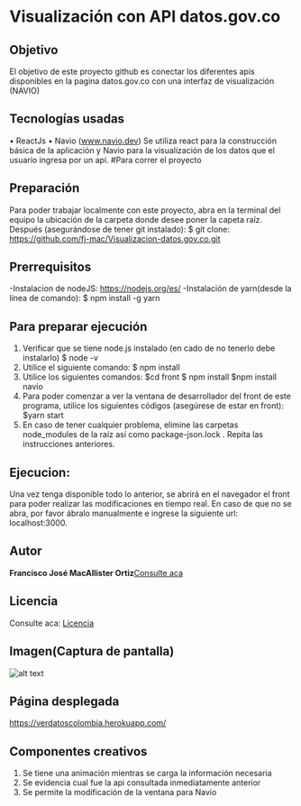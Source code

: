 # Visualización con API datos.gov.co
## Objetivo

El objetivo de este proyecto github es conectar los diferentes apis disponibles en la pagina datos.gov.co con una interfaz de visualización (NAVIO)
## Tecnologías usadas
•	ReactJs
•	Navio (www.navio.dev)
Se utiliza react para la construcción básica de la aplicación y Navio para la visualización de los datos que el usuario ingresa por un api. 
#Para correr el proyecto
## Preparación
Para poder trabajar localmente con este proyecto, abra en la terminal del equipo la ubicación de la carpeta donde desee poner la capeta raíz. Después (asegurándose de tener git instalado):
$ git clone: https://github.com/fj-mac/Visualizacion-datos.gov.co.git
## Prerrequisitos
-Instalacion de nodeJS: https://nodejs.org/es/
-Instalación de yarn(desde la línea de comando): $ npm install -g yarn
## Para preparar ejecución
1.	Verificar que se tiene node.js instalado (en cado de no tenerlo debe instalarlo)
$ node -v
2.	Utilice el siguiente comando:
$ npm install
3.	Utilice los siguientes comandos:
$cd front
	$ npm install
$npm install navío
4.	Para poder comenzar a ver la ventana de desarrollador del front de este programa, utilice los siguientes códigos (asegúrese de estar en front):
$yarn start
5.	En caso de tener cualquier problema, elimine las carpetas node_modules de la raíz así como package-json.lock . Repita las instrucciones anteriores. 
## Ejecucion:
Una vez tenga disponible todo lo anterior, se abrirá en el navegador el front para poder realizar las modificaciones en tiempo real. En caso de que no se abra, por favor ábralo manualmente e ingrese la siguiente url: localhost:3000.

## Autor

**Francisco José MacAllister Ortiz**[Consulte aca](https://github.com/fj-mac)

## Licencia
Consulte aca: [Licencia](https://github.com/fj-mac/Visualizacion-datos.gov.co/blob/master/LICENSE)
## Imagen(Captura de pantalla)
![alt text](https://raw.githubusercontent.com/fj-mac/Visualizacion-datos.gov.co/master/captura.PNG)

## Página desplegada
https://verdatoscolombia.herokuapp.com/

## Componentes creativos
1. Se tiene una animación mientras se carga la información necesaria
2. Se evidencia cual fue la api consultada inmediatamente anterior
3. Se permite la modificación de la ventana para Navio

